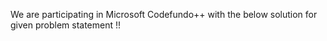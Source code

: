We are participating in Microsoft Codefundo++ with the below solution for given problem statement !!
